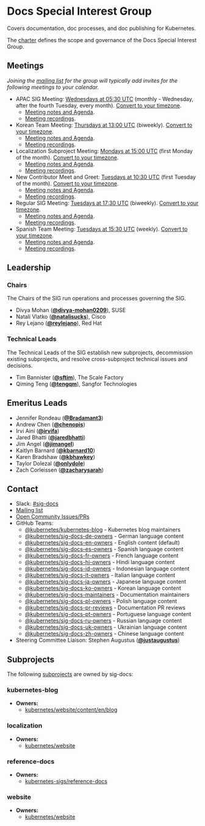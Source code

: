 <!---
This is an autogenerated file!

Please do not edit this file directly, but instead make changes to the
sigs.yaml file in the project root.

To understand how this file is generated, see https://git.k8s.io/community/generator/README.md
--->
# Docs Special Interest Group

Covers documentation, doc processes, and doc publishing for Kubernetes.

The [charter](charter.md) defines the scope and governance of the Docs Special Interest Group.

## Meetings
*Joining the [mailing list](https://groups.google.com/forum/#!forum/kubernetes-sig-docs) for the group will typically add invites for the following meetings to your calendar.*
* APAC SIG Meeting: [Wednesdays at 05:30 UTC](https://docs.google.com/document/d/1emuO4nmaQq3K8JZ9-MQeIygtrCPO9kWv7U7RzTaW4F8/edit) (monthly - Wednesday, after the fourth Tuesday, every month). [Convert to your timezone](http://www.thetimezoneconverter.com/?t=05:30&tz=UTC).
  * [Meeting notes and Agenda](https://docs.google.com/document/d/1emuO4nmaQq3K8JZ9-MQeIygtrCPO9kWv7U7RzTaW4F8/edit).
  * [Meeting recordings](https://www.youtube.com/playlist?list=PL69nYSiGNLP3b5hlx0YV7Lo7DtckM84y8).
* Korean Team Meeting: [Thursdays at 13:00 UTC](https://docs.google.com/document/d/1h5sMhBpPB5unJmBAS7KzDiPs-_eFQOu5o4UyHwMtFCA/edit) (biweekly). [Convert to your timezone](http://www.thetimezoneconverter.com/?t=13:00&tz=UTC).
  * [Meeting notes and Agenda](https://docs.google.com/document/d/1h5sMhBpPB5unJmBAS7KzDiPs-_eFQOu5o4UyHwMtFCA/edit).
  * [Meeting recordings](https://www.youtube.com/playlist?list=PLAOP7m08QDCWZ7RwGca6cU4vzrOMw3ht7).
* Localization Subproject Meeting: [Mondays at 15:00 UTC](https://docs.google.com/document/d/1NwO1AN8Ea2zlK8uAdaDAKf1-LZDAFvSewIfrKqfl5No/) (first Monday of the month). [Convert to your timezone](http://www.thetimezoneconverter.com/?t=15:00&tz=UTC).
  * [Meeting notes and Agenda](https://docs.google.com/document/d/1NwO1AN8Ea2zlK8uAdaDAKf1-LZDAFvSewIfrKqfl5No/).
  * [Meeting recordings](https://www.youtube.com/playlist?list=PL69nYSiGNLP3b5hlx0YV7Lo7DtckM84y8).
* New Contributor Meet and Greet: [Tuesdays at 10:30 UTC](https://zoom.us/j/92822621820?pwd=S1p4RnB1RmNSZ3JjYlRRUVd4UjFPZz09) (first Tuesday of the month). [Convert to your timezone](http://www.thetimezoneconverter.com/?t=10:30&tz=UTC).
  * [Meeting notes and Agenda](https://docs.google.com/document/d/1emuO4nmaQq3K8JZ9-MQeIygtrCPO9kWv7U7RzTaW4F8/).
  * [Meeting recordings](https://www.youtube.com/playlist?list=PL69nYSiGNLP3b5hlx0YV7Lo7DtckM84y8).
* Regular SIG Meeting: [Tuesdays at 17:30 UTC](https://docs.google.com/document/d/1emuO4nmaQq3K8JZ9-MQeIygtrCPO9kWv7U7RzTaW4F8/edit) (biweekly). [Convert to your timezone](http://www.thetimezoneconverter.com/?t=17:30&tz=UTC).
  * [Meeting notes and Agenda](https://docs.google.com/document/d/1emuO4nmaQq3K8JZ9-MQeIygtrCPO9kWv7U7RzTaW4F8/edit).
  * [Meeting recordings](https://www.youtube.com/playlist?list=PL69nYSiGNLP3b5hlx0YV7Lo7DtckM84y8).
* Spanish Team Meeting: [Tuesdays at 15:30 UTC](https://zoom.us/j/95918289494?pwd=Wk9Oa0xZUkFXSDV5OTFoZEZsTURCZz09) (weekly). [Convert to your timezone](http://www.thetimezoneconverter.com/?t=15:30&tz=UTC).
  * [Meeting notes and Agenda](https://docs.google.com/document/d/1jOTK1tqBRwlNQJUB88wfDnGxpdInxMJ7lIFDZy9cMGY).
  * [Meeting recordings](https://www.youtube.com/playlist?list=PL69nYSiGNLP3b5hlx0YV7Lo7DtckM84y8).

## Leadership

### Chairs
The Chairs of the SIG run operations and processes governing the SIG.

* Divya Mohan (**[@divya-mohan0209](https://github.com/divya-mohan0209)**), SUSE
* Natali Vlatko (**[@natalisucks](https://github.com/natalisucks)**), Cisco
* Rey Lejano (**[@reylejano](https://github.com/reylejano)**), Red Hat

### Technical Leads
The Technical Leads of the SIG establish new subprojects, decommission existing
subprojects, and resolve cross-subproject technical issues and decisions.

* Tim Bannister (**[@sftim](https://github.com/sftim)**), The Scale Factory
* Qiming Teng (**[@tengqm](https://github.com/tengqm)**), Sangfor Technologies

## Emeritus Leads

* Jennifer Rondeau (**[@Bradamant3](https://github.com/Bradamant3)**)
* Andrew Chen (**[@chenopis](https://github.com/chenopis)**)
* Irvi Aini (**[@irvifa](https://github.com/irvifa)**)
* Jared Bhatti (**[@jaredbhatti](https://github.com/jaredbhatti)**)
* Jim Angel (**[@jimangel](https://github.com/jimangel)**)
* Kaitlyn Barnard (**[@kbarnard10](https://github.com/kbarnard10)**)
* Karen Bradshaw (**[@kbhawkey](https://github.com/kbhawkey)**)
* Taylor Dolezal (**[@onlydole](https://github.com/onlydole)**)
* Zach Corleissen (**[@zacharysarah](https://github.com/zacharysarah)**)

## Contact
- Slack: [#sig-docs](https://kubernetes.slack.com/messages/sig-docs)
- [Mailing list](https://groups.google.com/forum/#!forum/kubernetes-sig-docs)
- [Open Community Issues/PRs](https://github.com/kubernetes/community/labels/sig%2Fdocs)
- GitHub Teams:
    - [@kubernetes/kubernetes-blog](https://github.com/orgs/kubernetes/teams/kubernetes-blog) - Kubernetes blog maintainers
    - [@kubernetes/sig-docs-de-owners](https://github.com/orgs/kubernetes/teams/sig-docs-de-owners) - German language content
    - [@kubernetes/sig-docs-en-owners](https://github.com/orgs/kubernetes/teams/sig-docs-en-owners) - English content (default)
    - [@kubernetes/sig-docs-es-owners](https://github.com/orgs/kubernetes/teams/sig-docs-es-owners) - Spanish language content
    - [@kubernetes/sig-docs-fr-owners](https://github.com/orgs/kubernetes/teams/sig-docs-fr-owners) - French language content
    - [@kubernetes/sig-docs-hi-owners](https://github.com/orgs/kubernetes/teams/sig-docs-hi-owners) - Hindi language content
    - [@kubernetes/sig-docs-id-owners](https://github.com/orgs/kubernetes/teams/sig-docs-id-owners) - Indonesian language content
    - [@kubernetes/sig-docs-it-owners](https://github.com/orgs/kubernetes/teams/sig-docs-it-owners) - Italian language content
    - [@kubernetes/sig-docs-ja-owners](https://github.com/orgs/kubernetes/teams/sig-docs-ja-owners) - Japanese language content
    - [@kubernetes/sig-docs-ko-owners](https://github.com/orgs/kubernetes/teams/sig-docs-ko-owners) - Korean language content
    - [@kubernetes/sig-docs-maintainers](https://github.com/orgs/kubernetes/teams/sig-docs-maintainers) - Documentation maintainers
    - [@kubernetes/sig-docs-pl-owners](https://github.com/orgs/kubernetes/teams/sig-docs-pl-owners) - Polish language content
    - [@kubernetes/sig-docs-pr-reviews](https://github.com/orgs/kubernetes/teams/sig-docs-pr-reviews) - Documentation PR reviews
    - [@kubernetes/sig-docs-pt-owners](https://github.com/orgs/kubernetes/teams/sig-docs-pt-owners) - Portuguese language content
    - [@kubernetes/sig-docs-ru-owners](https://github.com/orgs/kubernetes/teams/sig-docs-ru-owners) - Russian language content
    - [@kubernetes/sig-docs-uk-owners](https://github.com/orgs/kubernetes/teams/sig-docs-uk-owners) - Ukrainian language content
    - [@kubernetes/sig-docs-zh-owners](https://github.com/orgs/kubernetes/teams/sig-docs-zh-owners) - Chinese language content
- Steering Committee Liaison: Stephen Augustus (**[@justaugustus](https://github.com/justaugustus)**)

## Subprojects

The following [subprojects][subproject-definition] are owned by sig-docs:
### kubernetes-blog
- **Owners:**
  - [kubernetes/website/content/en/blog](https://github.com/kubernetes/website/blob/master/content/en/blog/OWNERS)
### localization
- **Owners:**
  - [kubernetes/website](https://github.com/kubernetes/website/blob/master/OWNERS)
### reference-docs
- **Owners:**
  - [kubernetes-sigs/reference-docs](https://github.com/kubernetes-sigs/reference-docs/blob/master/OWNERS)
### website
- **Owners:**
  - [kubernetes/website](https://github.com/kubernetes/website/blob/master/OWNERS)

[subproject-definition]: https://github.com/kubernetes/community/blob/master/governance.md#subprojects
[working-group-definition]: https://github.com/kubernetes/community/blob/master/governance.md#working-groups
<!-- BEGIN CUSTOM CONTENT -->

<!-- END CUSTOM CONTENT -->
